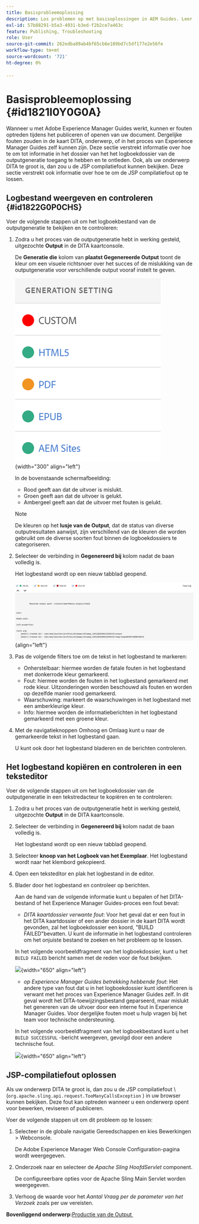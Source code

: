 ```yaml
---
title: Basisprobleemoplossing
description: Los problemen op met basisoplossingen in AEM Guides. Leer om, het logboekdossier in een tekstredacteur te bekijken te kopiëren en te controleren en JSP compilatiefouten op te lossen.
exl-id: 57b88291-b5a3-4931-b3ed-f2b2ce7a463c
feature: Publishing, Troubleshooting
role: User
source-git-commit: 262edba89ab4bf65cb6e109bd7c5df177e2e56fe
workflow-type: tm+mt
source-wordcount: '721'
ht-degree: 0%

---
```


# Basisprobleemoplossing {#id1821I0Y0G0A}

Wanneer u met Adobe Experience Manager Guides werkt, kunnen er fouten optreden tijdens het publiceren of openen van uw document. Dergelijke fouten zouden in de kaart DITA, onderwerp, of in het proces van Experience Manager Guides zelf kunnen zijn. Deze sectie verstrekt informatie over hoe te om tot informatie in het dossier van het het logboekdossier van de outputgeneratie toegang te hebben en te ontleden. Ook, als uw onderwerp DITA te groot is, dan zou u de JSP compilatiefout kunnen bekijken. Deze sectie verstrekt ook informatie over hoe te om de JSP compilatiefout op te lossen.

## Logbestand weergeven en controleren {#id1822G0P0CHS}

Voer de volgende stappen uit om het logboekbestand van de outputgeneratie te bekijken en te controleren:

1. Zodra u het proces van de outputgeneratie hebt in werking gesteld, uitgezochte **Output** in de DITA kaartconsole.

   De **Generatie die** kolom van **plaatst Gegenereerde Output** toont de kleur om een visuele richtsnoer over het succes of de mislukking van de outputgeneratie voor verschillende output vooraf instelt te geven.

   ![](images/output-general-settings-new.png){width="300" align="left"}

   In de bovenstaande schermafbeelding:

   - Rood geeft aan dat de uitvoer is mislukt.
   - Groen geeft aan dat de uitvoer is gelukt.
   - Ambergeel geeft aan dat de uitvoer met fouten is gelukt.

   >[!NOTE]
   >
   > De kleuren op het **lusje van de Output**, dat de status van diverse outputresultaten aanwijst, zijn verschillend van de kleuren die worden gebruikt om de diverse soorten fout binnen de logboekdossiers te categoriseren.

1. Selecteer de verbinding in **Gegenereerd bij** kolom nadat de baan volledig is.

   Het logbestand wordt op een nieuw tabblad geopend.

   ![](images/log-file-new.png){align="left"}

1. Pas de volgende filters toe om de tekst in het logbestand te markeren:
   - Onherstelbaar: hiermee worden de fatale fouten in het logbestand met donkerrode kleur gemarkeerd.
   - Fout: hiermee worden de fouten in het logbestand gemarkeerd met rode kleur. Uitzonderingen worden beschouwd als fouten en worden op dezelfde manier rood gemarkeerd.
   - Waarschuwing: markeert de waarschuwingen in het logbestand met een amberkleurige kleur.
   - Info: hiermee worden de informatieberichten in het logbestand gemarkeerd met een groene kleur.

1. Met de navigatieknoppen Omhoog en Omlaag kunt u naar de gemarkeerde tekst in het logbestand gaan.

   U kunt ook door het logbestand bladeren en de berichten controleren.


## Het logbestand kopiëren en controleren in een teksteditor

Voer de volgende stappen uit om het logboekdossier van de outputgeneratie in een tekstredacteur te kopiëren en te controleren:

1. Zodra u het proces van de outputgeneratie hebt in werking gesteld, uitgezochte **Output** in de DITA kaartconsole.

1. Selecteer de verbinding in **Gegenereerd bij** kolom nadat de baan volledig is.

   Het logbestand wordt op een nieuw tabblad geopend.

1. Selecteer **knoop van het Logboek van het Exemplaar**. Het logbestand wordt naar het klembord gekopieerd.
1. Open een teksteditor en plak het logbestand in de editor.

1. Blader door het logbestand en controleer op berichten.

   Aan de hand van de volgende informatie kunt u bepalen of het DITA-bestand of het Experience Manager Guides-proces een fout bevat:

   - *DITA kaartdossier verwante fout*: Voor het geval dat er een fout in het DITA kaartdossier of een ander dossier in de kaart DITA wordt gevonden, zal het logboekdossier een koord, &quot;BUILD FAILED&quot;bevatten. U kunt de informatie in het logbestand controleren om het onjuiste bestand te zoeken en het probleem op te lossen.

   In het volgende voorbeeldfragment van het logboekdossier, kunt u het `BUILD FAILED` bericht samen met de reden voor de fout bekijken.

   ![](images/dita-error-in-log-file.png){width="650" align="left"}

   - *op Experience Manager Guides betrekking hebbende fout*: Het andere type van fout dat u in het logboekdossier kunt identificeren is verwant met het proces van Experience Manager Guides zelf. In dit geval wordt het DITA-toewijzingsbestand geparseerd, maar mislukt het genereren van de uitvoer door een interne fout in Experience Manager Guides. Voor dergelijke fouten moet u hulp vragen bij het team voor technische ondersteuning.

   In het volgende voorbeeldfragment van het logboekbestand kunt u het `BUILD SUCCESSFUL` -bericht weergeven, gevolgd door een andere technische fout.

   ![](images/process-error-in-log-file.png){width="650" align="left"}


## JSP-compilatiefout oplossen

Als uw onderwerp DITA te groot is, dan zou u de JSP compilatiefout \ (`org.apache.sling.api.request.TooManyCallsException` \) in uw browser kunnen bekijken. Deze fout kan optreden wanneer u een onderwerp opent voor bewerken, reviseren of publiceren.

Voer de volgende stappen uit om dit probleem op te lossen:

1. Selecteer in de globale navigatie Gereedschappen en kies Bewerkingen \> Webconsole.

   De Adobe Experience Manager Web Console Configuration-pagina wordt weergegeven.

1. Onderzoek naar en selecteer de *Apache Sling HoofdServlet* component.

   De configureerbare opties voor de Apache Sling Main Servlet worden weergegeven.

1. Verhoog de waarde voor het *Aantal Vraag per de parameter van het Verzoek* zoals per uw vereisten.


**Bovenliggend onderwerp:**&#x200B;[&#x200B; Productie van de Output &#x200B;](generate-output.md)
